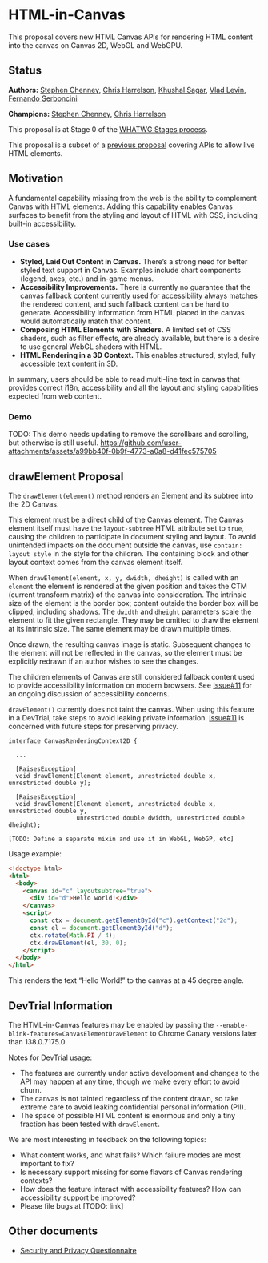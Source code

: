# HTML-in-Canvas

This proposal covers new HTML Canvas APIs for rendering HTML content into the canvas on Canvas 2D, WebGL and WebGPU.

## Status

**Authors:** [Stephen Chenney](mailto:schenney@igalia.com), [Chris Harrelson](mailto:chrishtr@google.com), [Khushal Sagar](mailto:khushalsagar@google.com), [Vlad Levin](mailto:vmpstr@google.com), [Fernando Serboncini](mailto:fserb@chromium.org)

**Champions:** [Stephen Chenney](mailto:schenney@igalia.com), [Chris Harrelson](mailto:chrishtr@google.com)

This proposal is at Stage 0 of the [WHATWG Stages process](https://whatwg.org/stages).

This proposal is a subset of a [previous proposal](placeElement) covering APIs to allow live HTML elements.

## Motivation

A fundamental capability missing from the web is the ability to complement Canvas with HTML elements. Adding this capability enables Canvas surfaces to benefit from the styling and layout of HTML with CSS, including built-in accessibility.

### Use cases

* **Styled, Laid Out Content in Canvas.** There’s a strong need for better styled text support in Canvas. Examples include chart components (legend, axes, etc.) and in-game menus.
* **Accessibility Improvements.** There is currently no guarantee that the canvas fallback content currently used for accessibility always matches the rendered content, and such fallback content can be hard to generate. Accessibility information from HTML placed in the canvas would automatically match that content.
* **Composing HTML Elements with Shaders.** A limited set of CSS shaders, such as filter effects, are already available, but there is a desire to use general WebGL shaders with HTML.
* **HTML Rendering in a 3D Context.** This enables structured, styled, fully accessible text content in 3D.

In summary, users should be able to read multi-line text in canvas that provides correct i18n, accessibility and all the layout and styling capabilities expected from web content.

### Demo

TODO: This demo needs updating to remove the scrollbars and scrolling, but otherwise is still useful.
https://github.com/user-attachments/assets/a99bb40f-0b9f-4773-a0a8-d41fec575705

## drawElement Proposal

The `drawElement(element)` method renders an Element and its subtree into the 2D Canvas.

This element must be a direct child of the Canvas element. The Canvas element itself must have the `layout-subtree` HTML attribute set to `true`, causing the children
to participate in document styling and layout. To avoid unintended impacts on the document outside the canvas, use `contain: layout style` in the style for the children.
The containing block and other layout context comes from the canvas element itself.

When `drawElement(element, x, y, dwidth, dheight)` is called with an `element` the element is rendered at the given position and takes the CTM (current transform matrix)
of the canvas into consideration. The intrinsic size of the element is the border box; content outside the border box will be clipped, including shadows. The `dwidth`
and `dheight` parameters scale the element to fit the given rectangle. They may be omitted to draw the element at its intrinsic size. The same element may be drawn multiple times.

Once drawn, the resulting canvas image is static. Subsequent changes to the element will not be reflected in the canvas, so the element must be explicitly redrawn if an author wishes to see the changes.

The children elements of Canvas are still considered fallback content used to provide accessibility information on modern browsers.
See [Issue#11](https://github.com/WICG/html-in-canvas/issues/11) for an ongoing discussion of accessibility concerns. 

`drawElement()` currently does not taint the canvas. When using this feature in a DevTrial, take steps to avoid leaking private information.
[Issue#11](https://github.com/WICG/html-in-canvas/issues/5) is concerned with future steps for preserving privacy.

```idl
interface CanvasRenderingContext2D {

  ...

  [RaisesException]
  void drawElement(Element element, unrestricted double x, unrestricted double y);

  [RaisesException]
  void drawElement(Element element, unrestricted double x, unrestricted double y,
                   unrestricted double dwidth, unrestricted double dheight);

[TODO: Define a separate mixin and use it in WebGL, WebGP, etc]
```

Usage example:

```html
<!doctype html>
<html>
  <body>
    <canvas id="c" layoutsubtree="true">
      <div id="d">Hello world!</div>
    </canvas>
    <script>
      const ctx = document.getElementById("c").getContext("2d");
      const el = document.getElementById("d");
      ctx.rotate(Math.PI / 4);
      ctx.drawElement(el, 30, 0);
    </script>
  </body>
</html>
```

This renders the text “Hello World!” to the canvas at a 45 degree angle.

## DevTrial Information
The HTML-in-Canvas features may be enabled by passing the `--enable-blink-features=CanvasElementDrawElement` to Chrome Canary versions later than 138.0.7175.0.

Notes for DevTrial usage:
* The features are currently under active development and changes to the API may happen at any time, though we make every effort to avoid churn.
* The canvas is not tainted regardless of the content drawn, so take extreme care to avoid leaking confidential personal information (PII).
* The space of possible HTML content is enormous and only a tiny fraction has been tested with `drawElement`.

We are most interesting in feedback on the following topics:
* What content works, and what fails? Which failure modes are most important to fix?
* Is necessary support missing for some flavors of Canvas rendering contexts?
* How does the feature interact with accessibility features? How can accessibility support be improved?
* Please file bugs at [TODO: link]

## Other documents

* [Security and Privacy Questionnaire](./security-privacy-questionnaire.md)
